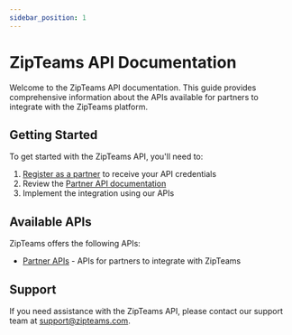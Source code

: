 ```yaml
---
sidebar_position: 1
---
```


# ZipTeams API Documentation

Welcome to the ZipTeams API documentation. This guide provides comprehensive information about the APIs available for partners to integrate with the ZipTeams platform.

## Getting Started

To get started with the ZipTeams API, you'll need to:

1. [Register as a partner](https://zipme.at/zipteams/15-min-product-demo) to receive your API credentials
2. Review the [Partner API documentation](/partner-api/introduction.md)
3. Implement the integration using our APIs

## Available APIs

ZipTeams offers the following APIs:

- [Partner APIs](/docs/partner-api/introduction) - APIs for partners to integrate with ZipTeams

## Support

If you need assistance with the ZipTeams API, please contact our support team at [support@zipteams.com](mailto:support@zipteams.com).